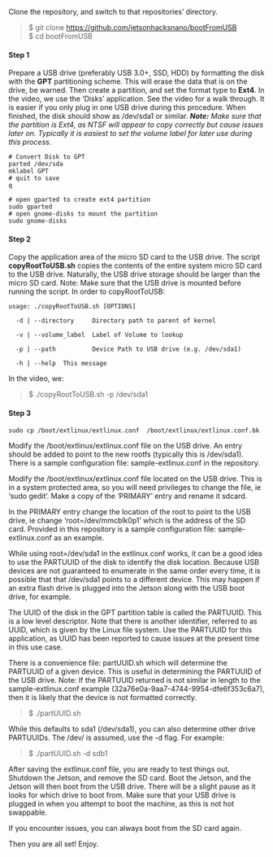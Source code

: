 Clone the repository, and switch to that repositories’ directory.

> $ git clone https://github.com/jetsonhacksnano/bootFromUSB  
> $ cd bootFromUSB

#### Step 1

Prepare a USB drive (preferably USB 3.0+, SSD, HDD) by formatting the disk with the **GPT** partitioning scheme. This will erase the data that is on the drive, be warned. Then create a partition, and set the format type to **Ext4**. In the video, we use the ‘Disks’ application. See the video for a walk through. It is easier if you only plug in one USB drive during this procedure. When finished, the disk should show as /dev/sda1 or similar. **_Note:_** _Make sure that the partition is Ext4, as NTSF will appear to copy correctly but cause issues later on. Typically it is easiest to set the volume label for later use during this process._

```
# Convert Disk to GPT
parted /dev/sda
mklabel GPT
# quit to save
q

# open gparted to create ext4 partition
sudo gparted
# open gnome-disks to mount the partition
sudo gnome-disks

```
#### Step 2

Copy the application area of the micro SD card to the USB drive. The script **copyRootToUSB.sh** copies the contents of the entire system micro SD card to the USB drive. Naturally, the USB drive storage should be larger than the micro SD card. Note: Make sure that the USB drive is mounted before running the script. In order to copyRootToUSB:

```
usage: ./copyRootToUSB.sh [OPTIONS]

  -d | --directory     Directory path to parent of kernel

  -v | --volume_label  Label of Volume to lookup

  -p | --path          Device Path to USB drive (e.g. /dev/sda1)

  -h | --help  This message
```

In the video, we:

> $ ./copyRootToUSB.sh -p /dev/sda1

#### Step 3

```
sudo cp /boot/extlinux/extlinux.conf  /boot/extlinux/extlinux.conf.bk
```

Modify the /boot/extlinux/extlinux.conf file on the USB drive. An entry should be added to point to the new rootfs (typically this is /dev/sda1). There is a sample configuration file: sample-extlinux.conf in the repository.

Modify the /boot/extlinux/extlinux.conf file located on the USB drive. This is in a system protected area, so you will need privileges to change the file, ie ‘sudo gedit’. Make a copy of the ‘PRIMARY’ entry and rename it sdcard.

In the PRIMARY entry change the location of the root to point to the USB drive, ie change ‘root=/dev/mmcblk0p1’ which is the address of the SD card. Provided in this repository is a sample configuration file: sample-extlinux.conf as an example.

While using root=/dev/sda1 in the extlinux.conf works, it can be a good idea to use the PARTUUID of the disk to identify the disk location. Because USB devices are not guaranteed to enumerate in the same order every time, it is possible that that /dev/sda1 points to a different device. This may happen if an extra flash drive is plugged into the Jetson along with the USB boot drive, for example.

The UUID of the disk in the GPT partition table is called the PARTUUID. This is a low level descriptor. Note that there is another identifier, referred to as UUID, which is given by the Linux file system. Use the PARTUUID for this application, as UUID has been reported to cause issues at the present time in this use case.

There is a convenience file: partUUID.sh which will determine the PARTUUID of a given device. This is useful in determining the PARTUUID of the USB drive. Note: If the PARTUUID returned is not similar in length to the sample-extlinux.conf example (32a76e0a-9aa7-4744-9954-dfe6f353c6a7), then it is likely that the device is not formatted correctly.

> $ ./partUUID.sh

While this defaults to sda1 (/dev/sda1), you can also determine other drive PARTUUIDs. The /dev/ is assumed, use the -d flag. For example:

> $ ./partUUID.sh -d sdb1

After saving the extlinux.conf file, you are ready to test things out. Shutdown the Jetson, and remove the SD card. Boot the Jetson, and the Jetson will then boot from the USB drive. There will be a slight pause as it looks for which drive to boot from. Make sure that your USB drive is plugged in when you attempt to boot the machine, as this is not hot swappable.

If you encounter issues, you can always boot from the SD card again.

Then you are all set! Enjoy.